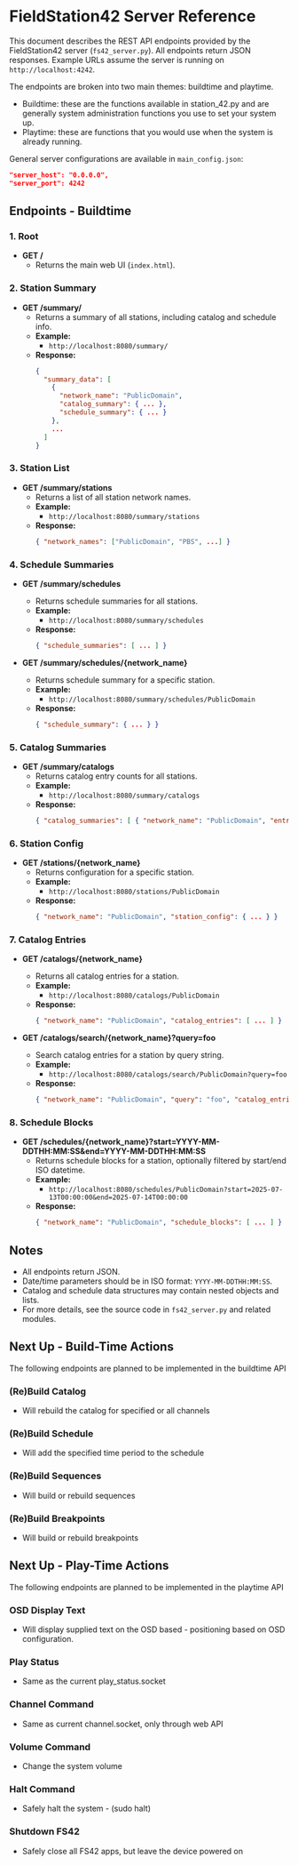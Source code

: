 # FieldStation42 Server Reference

This document describes the REST API endpoints provided by the FieldStation42 server (`fs42_server.py`). All endpoints return JSON responses. Example URLs assume the server is running on `http://localhost:4242`.

The endpoints are broken into two main themes: buildtime and playtime.
- Buildtime: these are the functions available in station_42.py and are generally system administration functions you use to set your system up.
- Playtime: these are functions that you would use when the system is already running.

General server configurations are available in `main_config.json`:

```json
"server_host": "0.0.0.0",
"server_port": 4242
```

## Endpoints - Buildtime

### 1. Root
- **GET /**
  - Returns the main web UI (`index.html`).

### 2. Station Summary
- **GET /summary/**
  - Returns a summary of all stations, including catalog and schedule info.
  - **Example:**
    - `http://localhost:8080/summary/`
  - **Response:**
    ```json
    {
      "summary_data": [
        {
          "network_name": "PublicDomain",
          "catalog_summary": { ... },
          "schedule_summary": { ... }
        },
        ...
      ]
    }
    ```

### 3. Station List
- **GET /summary/stations**
  - Returns a list of all station network names.
  - **Example:**
    - `http://localhost:8080/summary/stations`
  - **Response:**
    ```json
    { "network_names": ["PublicDomain", "PBS", ...] }
    ```

### 4. Schedule Summaries
- **GET /summary/schedules**
  - Returns schedule summaries for all stations.
  - **Example:**
    - `http://localhost:8080/summary/schedules`
  - **Response:**
    ```json
    { "schedule_summaries": [ ... ] }
    ```

- **GET /summary/schedules/{network_name}**
  - Returns schedule summary for a specific station.
  - **Example:**
    - `http://localhost:8080/summary/schedules/PublicDomain`
  - **Response:**
    ```json
    { "schedule_summary": { ... } }
    ```

### 5. Catalog Summaries
- **GET /summary/catalogs**
  - Returns catalog entry counts for all stations.
  - **Example:**
    - `http://localhost:8080/summary/catalogs`
  - **Response:**
    ```json
    { "catalog_summaries": [ { "network_name": "PublicDomain", "entry_count": 42 }, ... ] }
    ```

### 6. Station Config
- **GET /stations/{network_name}**
  - Returns configuration for a specific station.
  - **Example:**
    - `http://localhost:8080/stations/PublicDomain`
  - **Response:**
    ```json
    { "network_name": "PublicDomain", "station_config": { ... } }
    ```

### 7. Catalog Entries
- **GET /catalogs/{network_name}**
  - Returns all catalog entries for a station.
  - **Example:**
    - `http://localhost:8080/catalogs/PublicDomain`
  - **Response:**
    ```json
    { "network_name": "PublicDomain", "catalog_entries": [ ... ] }
    ```

- **GET /catalogs/search/{network_name}?query=foo**
  - Search catalog entries for a station by query string.
  - **Example:**
    - `http://localhost:8080/catalogs/search/PublicDomain?query=foo`
  - **Response:**
    ```json
    { "network_name": "PublicDomain", "query": "foo", "catalog_entries": [ ... ] }
    ```

### 8. Schedule Blocks
- **GET /schedules/{network_name}?start=YYYY-MM-DDTHH:MM:SS&end=YYYY-MM-DDTHH:MM:SS**
  - Returns schedule blocks for a station, optionally filtered by start/end ISO datetime.
  - **Example:**
    - `http://localhost:8080/schedules/PublicDomain?start=2025-07-13T00:00:00&end=2025-07-14T00:00:00`
  - **Response:**
    ```json
    { "network_name": "PublicDomain", "schedule_blocks": [ ... ] }
    ```

## Notes
- All endpoints return JSON.
- Date/time parameters should be in ISO format: `YYYY-MM-DDTHH:MM:SS`.
- Catalog and schedule data structures may contain nested objects and lists.
- For more details, see the source code in `fs42_server.py` and related modules.

## Next Up - Build-Time Actions
The following endpoints are planned to be implemented in the buildtime API

### (Re)Build Catalog
- Will rebuild the catalog for specified or all channels

### (Re)Build Schedule
- Will add the specified time period to the schedule

### (Re)Build Sequences
- Will build or rebuild sequences

### (Re)Build Breakpoints
- Will build or rebuild breakpoints

## Next Up - Play-Time Actions
The following endpoints are planned to be implemented in the playtime API

### OSD Display Text
- Will display supplied text on the OSD based - positioning based on OSD configuration.

### Play Status
- Same as the current play_status.socket

### Channel Command
- Same as current channel.socket, only through web API

### Volume Command
- Change the system volume

### Halt Command
- Safely halt the system - (sudo halt)

### Shutdown FS42
- Safely close all FS42 apps, but leave the device powered on

